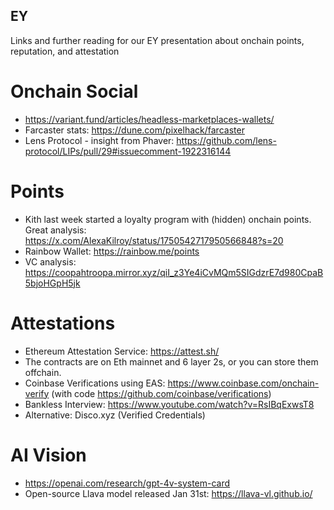 ## EY
Links and further reading for our EY presentation about onchain points, reputation, and attestation

# Onchain Social
- https://variant.fund/articles/headless-marketplaces-wallets/
- Farcaster stats: https://dune.com/pixelhack/farcaster
- Lens Protocol - insight from Phaver: https://github.com/lens-protocol/LIPs/pull/29#issuecomment-1922316144

# Points
- Kith last week started a loyalty program with (hidden) onchain points. Great analysis: https://x.com/AlexaKilroy/status/1750542717950566848?s=20
- Rainbow Wallet: https://rainbow.me/points
- VC analysis: https://coopahtroopa.mirror.xyz/qiI_z3Ye4iCvMQm5SIGdzrE7d980CpaB5bjoHGpH5jk

# Attestations
- Ethereum Attestation Service: https://attest.sh/
- The contracts are on Eth mainnet and 6 layer 2s, or you can store them offchain.
- Coinbase Verifications using EAS: https://www.coinbase.com/onchain-verify (with code https://github.com/coinbase/verifications)
- Bankless Interview: https://www.youtube.com/watch?v=RsIBqExwsT8
- Alternative: Disco.xyz (Verified Credentials) 

# AI Vision
 - https://openai.com/research/gpt-4v-system-card
 - Open-source Llava model released Jan 31st: https://llava-vl.github.io/ 
